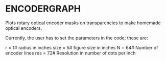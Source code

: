 # ENCODERGRAPH
Plots rotary optical encoder masks on transparencies to make homemade optical encoders.

Currently, the user has to set the parameters in the code; these are:

r = 1# radius in inches
size = 5# figure size in inches
N = 64# Number of encoder lines
res = 72# Resolution in number of dots per inch
